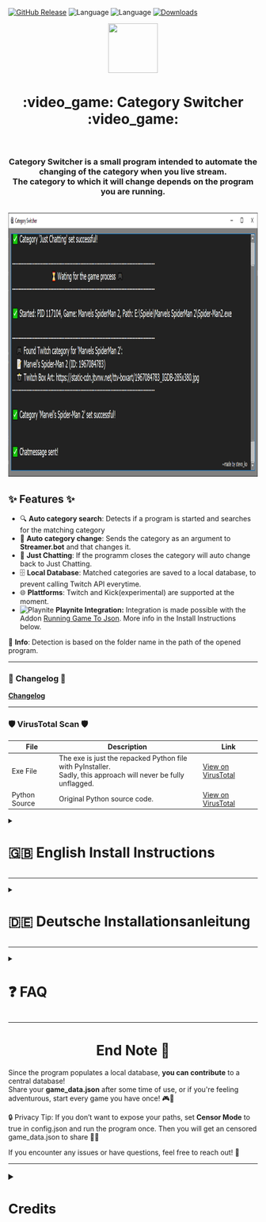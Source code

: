 [![GitHub Release](https://img.shields.io/github/v/release/stevo-ko/Category_Switcher?display_name=tag&label=Latest%20Release&color=1E9111)](https://github.com/stevo-ko/Category_Switcher/releases/latest)
![Language](https://img.shields.io/badge/Language-DE-brightgreen)
![Language](https://img.shields.io/static/v1?label=Language&message=EN&color=1E90FF)
[![Downloads](https://img.shields.io/github/downloads/stevo-ko/Category_Switcher/total)](https://github.com/stevo-ko/Category_Switcher/releases/latest)



<div align="center">
  <img src="https://github.com/stevo-ko/Category_Switcher/blob/main/Release%20EXE/_internal/Assets/icon.ico" width="100" height="100">
  <h1>:video_game: <strong>Category Switcher</strong> :video_game:</h1><br>

  
  <h3>Category Switcher is a small program intended to automate the changing of the category when you live stream.<br>
  The category to which it will change depends on the program you are running.</h3>
  <br>

<img src="https://github.com/stevo-ko/Category_Switcher/blob/main/Readme/Category%20Switcher.png" width="700" height="532">

</div>

<h2>✨ Features ✨</h2>

- :mag: **Auto category search**: Detects if a program is started and searches for the matching category
- :arrows_counterclockwise: **Auto category change**: Sends the category as an argument to **Streamer.bot** and that changes it.
- :speech_balloon: **Just Chatting**: If the programm closes the category will auto change back to Just Chatting.
- :file_cabinet: **Local Database**: Matched categories are saved to a local database, to prevent calling Twitch API everytime.
- :globe_with_meridians: **Plattforms**: Twitch and Kick(experimental) are supported at the moment.
- <img src="https://playnite.link/applogo.png" alt="Playnite" width="20" height="20"> **Playnite Integration:** Integration is made possible with the Addon [Running Game To Json](https://playnite.link/addons.html#7ad03f78-50f9-40d5-a7a3-cac5776e5482). More info in the Install Instructions below.

:pencil: **Info**: Detection is based on the folder name in the path of the opened program.

---


### :scroll: **Changelog** :scroll:
[**Changelog**](Changelog.md)

---

### :shield: **VirusTotal Scan** :shield:

| File | Description | Link |
|------|-------------|------|
| Exe File | The exe is just the repacked Python file with PyInstaller. <br>Sadly, this approach will never be fully unflagged. | [View on VirusTotal](https://www.virustotal.com/gui/file/a9ab55b027f11090ca2620af13858f031a2f41ea7dcae5e7ed6a3aa8debbdf72) |
| Python Source | Original Python source code. | [View on VirusTotal](https://www.virustotal.com/gui/file/ae0390bd8cc30ed101fe879660300f31e9357d8bbb59bd586fd7cf043c3eca68) |


<details>
<summary><h1><strong>🇬🇧 English Install Instructions</strong></h1></summary>

### :rocket: **Installation** :rocket:

- Download the **latest** release.
- Extract **Category_Switcher.zip**
- Import the action to **Streamer.bot** with the import code inside **Category_Switcher.stevo** or using the file itself.
- Go to **Streamer.bot → Servers/Clients → HTTP Server**.
- Ensure the **HTTP server** is enabled and started, you can change port and adress as you like before starting the server.


<div align="center">
<img src="https://github.com/stevo-ko/Category_Switcher/blob/main/Readme/Http%20Server.png" width="1609" height="908">
</div>
<br>

- Change the path to the exe in the Action **Open Category Switcher** , also change the Working Directory to the exe dir.

<div align="center">
<img src="https://github.com/stevo-ko/Category_Switcher/blob/main/Readme/Edit%20Sub%20Action.png" width="400" height="407">
</div>
<br>

- Go to the imported Action "[STEVO] Settingsmenu" right click on the first Trigger and click Test Trigger, or alternative default hotkey CTRL+Y (you can change that)
- Wait a few seconds till the settings menu opens
<div align="center">
<img src="https://github.com/stevo-ko/Category_Switcher/blob/main/Readme/Main%20Settingsmenu.png" width="400" height="500">
</div>
<br>

- Go to Game Root Folders check if the default Paths are sufficient, if not toggle the togglebutton to ON and press Add, you will get an Popup where you can chose a Folder.
- If you made all changes to your liking press the Save button.
- Category Switcher is already running and you can test it out and hopefully be happy with it.
<h2>Done ✅</h2>  


- If there is something wrong check the FAQ down below, writen an Issue here or contact me on the Streamer.bot Server in the thread.

<details>
<summary><h2><strong><img src="https://playnite.link/applogo.png" alt="Playnite" width="32" height="32"> Playnite Install Instructions</strong></h2></summary>

- Download and Install Playnite from [Playnite.link](https://playnite.link/download)
- Open Playnite and go to **Add-ons → Extensions → Generic** and install the **Running Game To Json** Addon.
- You can find the Addon also [here](https://playnite.link/addons.html#7ad03f78-50f9-40d5-a7a3-cac5776e5482)
- You can also install the Addon with that link:  
  `playnite://playnite/installaddon/7ad03f78-50f9-40d5-a7a3-cac5776e5482`
- After installing you just need to enable Playnite in the Settings of the Category Switcher and you are good to go.

</details>
</details>

---

<details>
<summary><h1><strong>🇩🇪 Deutsche Installationsanleitung</strong></h1></summary>
  
### :rocket: **Installation** :rocket:

- Lade das **neueste Release** herunter
- Entpacke **Category_Switcher.zip**.
- Importiere die Action in **Streamer.bot** mithilfe des Import-Codes in **Category_Switcher.stevo** oder über die Datei selbst.   
- Gehe zu **Streamer.bot → Servers/Clients → HTTP Server**. 
- Stelle sicher, dass der **HTTP-Server** aktiviert und gestartet ist. Du kannst den Port und die Adresse nach Belieben ändern, bevor du den Server startest. 

<div align="center">
<img src="https://github.com/stevo-ko/Category_Switcher/blob/main/Readme/Http%20Server.png" width="1609" height="908">
</div>
<br>

- Ändere in der Action **Open Category Switcher** den Pfad zur `.exe` und passe auch das Arbeitsverzeichnis auf den Ordner der `.exe` an.  

<div align="center">
<img src="https://github.com/stevo-ko/Category_Switcher/blob/main/Readme/Edit%20Sub%20Action.png" width="400" height="407">
</div>
<br>

- Gehe zur importierten Action **"[STEVO] Settingsmenu"**, klicke mit Rechtsklick auf den ersten Trigger und wähle **Test Trigger**, oder nutze alternativ das Standard-Hotkey **CTRL+Y** (dies kannst du auch ändern).  
- Warte ein paar Sekunden, bis sich das Einstellungsmenü öffnet.  

<div align="center">
<img src="https://github.com/stevo-ko/Category_Switcher/blob/main/Readme/Main%20Settingsmenu_de.png" width="400" height="500">
</div>
<br>

- Gehe zu **Spiele-Hauptordner** und prüfe, ob die Standard-Pfade ausreichen. Wenn nicht, schalte den Toggle-Button auf **ON** und klicke auf **Hinzufügen**. Es öffnet sich ein Popup, in dem du einen Ordner auswählen kannst.  
- Wenn du alle Änderungen nach deinen Wünschen vorgenommen hast, klicke auf **Speichern**.  
- Der Category Switcher läuft nun bereits – du kannst ihn direkt testen und hoffentlich Freude daran haben.  

<h2>Fertig ✅</h2>  

- Falls etwas nicht funktioniert, schau dir die **FAQ** unten an, erstelle ein Issue hier oder kontaktiere mich auf dem **Streamer.bot Server** im Thread.  
 
<details>
<summary><h2><strong><img src="https://playnite.link/applogo.png" alt="Playnite" width="32" height="32"> Playnite Installationsanleitung</strong></h2></summary>

- Lade **Playnite** von [Playnite.link](https://playnite.link/download) herunter und installiere es.  
- Öffne **Playnite** und gehe zu **Add-ons → Erweiterungen → Allgemein**, und installiere das Add-on **Running Game To Json**.  
- Du findest das Add-on auch [hier](https://playnite.link/addons.html#7ad03f78-50f9-40d5-a7a3-cac5776e5482).  
- Alternativ kannst du das Add-on auch direkt über diesen Link installieren:  
  `playnite://playnite/installaddon/7ad03f78-50f9-40d5-a7a3-cac5776e5482`  
- Nach der Installation musst du nur noch **Playnite** in den **Einstellungen des Category Switchers** aktivieren – und schon bist du startklar.

</details>
</details>

---

<details>
<summary><h1><strong>❓ FAQ</strong></h1></summary>

<h2>EN</h2>

<details><summary style="font-size: 1.3em; font-weight: bold;">Q: Do I need admin rights?</summary>
<br>

**A:** Apart from excluding the EXE from your antivirus, admin rights are not required.
</details>

<details><summary style="font-size: 1.3em; font-weight: bold;">Q: How can i get a Game or Program fixed, cause it does not get the right category?</summary>
<br>
<strong>A:</strong>  Please provide the following details: 

- 🎮 **Game name**  
- 📂 **Full path** to the game's `.exe` file  
</details>

<details><summary style="font-size: 1.3em; font-weight: bold;"> Q: How can i manually add a Game or program so it will change the category? </summary>
<br>

**A:** You need to add the game manually in the game_data.json using the following format:



```json
{
    "Game": "Example",
    "Path": "C:\\Example\\Example\\Example.exe",
    "Twitch Category Name": "Example",
    "Twitch Category ID": "123456",
    "Twitch Box Art": "https://static-cdn.jtvnw.net/ttv-boxart/123456_IGDB-285x380.jpg",
    "Kick Category Name": "Example",
    "Kick Category ID": "",
    "Kick Thumbnail": ""
}
```

- **Game** needs to match the Found Name of the Game, please read the Info in the first Post
- **Path** is not needed for the program to work correctly but if wanted write it down
- **Twitch Category Name** , **ID** , **Kick Category Name** and **Kick Category ID** should be fairly self describing, needed are only the Name on both
- **Box Art** is also not needed for the program to work correctly
- Attention If you insert it at the bottom of the json you need to add " , " after the " } " bracket before your game

<strong>It is important to have a double \ between each part of the path for it to be a correct json format</strong>

</details>

<h2>DE</h2>

<details><summary style="font-size: 1.3em; font-weight: bold;">Q: Benötige ich Admin-Rechte?</summary>
<br>

**A:** Abgesehen davon, die EXE von deinem Antivirus auszuschließen, werden keine Admin-Rechte benötigt.
</details>

<details><summary style="font-size: 1.3em; font-weight: bold;">Q: Wie kann ich ein Game oder Programm beheben lassen, wenn es nicht in die richtige Kategorie eingeordnet wird?</summary>
<br>
<strong>A:</strong>  Bitte stelle folgende Details bereit: 

- 🎮 **Game name**  
- 📂 **Full path** zur `.exe`-Datei des Spiels  
</details>

<details><summary style="font-size: 1.3em; font-weight: bold;">Q: Wie kann ich ein Game oder Programm manuell hinzufügen, damit es die Kategorie ändert?</summary>
<br>

**A:** Du musst das Game manuell in die game_data.json eintragen, und zwar im folgenden Format:

```json
{
    "Game": "Example",
    "Path": "C:\\Example\\Example\\Example.exe",
    "Twitch Category Name": "Example",
    "Twitch Category ID": "123456",
    "Twitch Box Art": "https://static-cdn.jtvnw.net/ttv-boxart/123456_IGDB-285x380.jpg",
    "Kick Category Name": "Example",
    "Kick Category ID": "",
    "Kick Thumbnail": ""
}
```


- **Game** muss mit dem Found Name des Games übereinstimmen, bitte dazu die Info im ersten Post lesen
- **Path** wird für die Funktion des Programms nicht benötigt, kann aber eingetragen werden, wenn gewünscht
- **Twitch Category Name** , **ID** , **Kick Category Name** und **Kick Category ID** sind selbsterklärend, benötigt wird aber nur der Name bei beidem
- **Box Art** wird für die Funktion des Programms ebenfalls nicht benötigt
- Achtung: Wenn du den Eintrag am Ende der json einfügst, musst du nach der schließenden " } " Klammer ein " , " setzen, bevor dein Game folgt

<strong>Wichtig ist, dass zwischen jedem Teil des Pfades ein doppelter \ stehen muss, damit es ein korrektes json-Format ist</strong>


</details>

</details>

---


<div align="center">

<h1> <strong>End Note 📝 </strong></h1>
</div>

Since the program populates a local database, **you can contribute** to a central database!  
Share your **game_data.json** after some time of use, or if you're feeling adventurous, start every game you have once! 🎮💾

🔒 Privacy Tip: If you don’t want to expose your paths, set **Censor Mode** to true in config.json and run the program once. Then you will get an censored game_data.json to share 🔧✨

If you encounter any issues or have questions, feel free to reach out! 🚀  

---

<details><summary style="font-size: 1.3em; font-weight: bold;"><h2>Credits</h2></summary>

Base GUI Code from [MustachedManiac](https://mustachedmaniac.com/)
<br>
Icons from [Icons8](https://icons8.com/)
</details>
